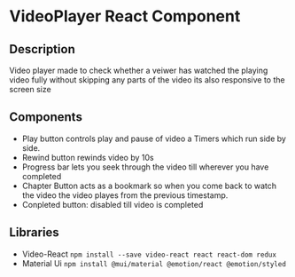 # VideoPlayer React Component


## Description

Video player made to check whether a veiwer has watched the playing video fully without skipping any parts of the video its also responsive to the screen size

## Components
- Play button 
controls play and pause of video a Timers which run side by side.
- Rewind button 
rewinds video by 10s
- Progress bar 
lets you seek through the video till wherever you have completed
- Chapter Button
acts as a bookmark so when you come back to watch the video the video playes from the previous timestamp. 
- Conpleted button: disabled till video is completed


## Libraries 
- Video-React `npm install --save video-react react react-dom redux`
- Material Ui `npm install @mui/material @emotion/react @emotion/styled`
